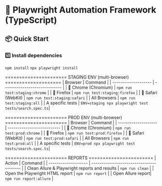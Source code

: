 # 🚀 Playwright Automation Framework (TypeScript)

## 📦 Quick Start

### 1️⃣ Install dependencies
`npm install`
`npx playwright install`

====================== STAGING ENV (multi-browser) ====================
| Browser              | Command                        |
| -------------------- | ------------------------------ |
| 🧭 Chrome (Chromium) | `npm run test:staging:chrome`  |
| 🦊 Firefox           | `npm run test:staging:firefox` |
| 🍏 Safari (WebKit)   | `npm run test:staging:safari`  |
| All Browsers         | `npm run test:staging:all`     |
| A specific tests     | `ENV=staging npx playwright test tests/search.spec.ts`|


====================== PROD ENV (multi-browser) ======================
| Browser              | Command                     |
| -------------------- | --------------------------- |
| 🧭 Chrome (Chromium) | `npm run test:prod:chrome`  |
| 🦊 Firefox           | `npm run test:prod:firefox` |
| 🍏 Safari (WebKit)   | `npm run test:prod:safari`  |
| All Browsers         | `npm run test:prod:all`     |
| A specific tests     | `ENV=prod npx playwright test tests/search.spec.ts`|

====================== REPORTS =======================
| Action              | Command                                    |
| -------------------- | ----------------------------------------- |
| Clean Allure & Playwright reports and results | `npm run clean`  |
| Open the Playwright HTML report | `npm run report`               |
| Open Allure report| `npm run report:allure`                      | 


